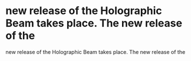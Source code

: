 # new release of the Holographic Beam takes place. The new release of the

new release of the Holographic Beam takes place. The new release of the